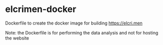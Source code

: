 # elcrimen-docker

Dockerfile to create the docker image for building https://elcri.men

Note: the Dockerfile is for performing the data analysis and not for hosting the website
